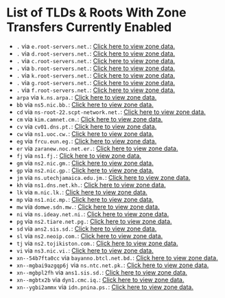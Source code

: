 # List of TLDs & Roots With Zone Transfers Currently Enabled

* `.` via `e.root-servers.net.`: [Click here to view zone data.](archives/root/e.root-servers.net.zone)
* `.` via `d.root-servers.net.`: [Click here to view zone data.](archives/root/d.root-servers.net.zone)
* `.` via `c.root-servers.net.`: [Click here to view zone data.](archives/root/c.root-servers.net.zone)
* `.` via `b.root-servers.net.`: [Click here to view zone data.](archives/root/b.root-servers.net.zone)
* `.` via `k.root-servers.net.`: [Click here to view zone data.](archives/root/k.root-servers.net.zone)
* `.` via `g.root-servers.net.`: [Click here to view zone data.](archives/root/g.root-servers.net.zone)
* `.` via `f.root-servers.net.`: [Click here to view zone data.](archives/root/f.root-servers.net.zone)
* `arpa` via `k.ns.arpa.`: [Click here to view zone data.](archives/arpa/k.ns.arpa.zone)
* `bb` via `ns5.nic.bb.`: [Click here to view zone data.](archives/bb/ns5.nic.bb.zone)
* `cd` via `ns-root-22.scpt-network.net.`: [Click here to view zone data.](archives/cd/ns-root-22.scpt-network.net.zone)
* `cm` via `kim.camnet.cm.`: [Click here to view zone data.](archives/cm/kim.camnet.cm.zone)
* `cv` via `cv01.dns.pt.`: [Click here to view zone data.](archives/cv/cv01.dns.pt.zone)
* `cw` via `ns1.uoc.cw.`: [Click here to view zone data.](archives/cw/ns1.uoc.cw.zone)
* `eg` via `frcu.eun.eg.`: [Click here to view zone data.](archives/eg/frcu.eun.eg.zone)
* `er` via `zaranew.noc.net.er.`: [Click here to view zone data.](archives/er/zaranew.noc.net.er.zone)
* `fj` via `ns1.fj.`: [Click here to view zone data.](archives/fj/ns1.fj.zone)
* `gm` via `ns2.nic.gm.`: [Click here to view zone data.](archives/gm/ns2.nic.gm.zone)
* `gp` via `ns2.nic.gp.`: [Click here to view zone data.](archives/gp/ns2.nic.gp.zone)
* `jm` via `ns.utechjamaica.edu.jm.`: [Click here to view zone data.](archives/jm/ns.utechjamaica.edu.jm.zone)
* `kh` via `ns1.dns.net.kh.`: [Click here to view zone data.](archives/kh/ns1.dns.net.kh.zone)
* `lk` via `m.nic.lk.`: [Click here to view zone data.](archives/lk/m.nic.lk.zone)
* `mp` via `ns1.nic.mp.`: [Click here to view zone data.](archives/mp/ns1.nic.mp.zone)
* `mw` via `domwe.sdn.mw.`: [Click here to view zone data.](archives/mw/domwe.sdn.mw.zone)
* `ni` via `ns.ideay.net.ni.`: [Click here to view zone data.](archives/ni/ns.ideay.net.ni.zone)
* `pg` via `ns2.tiare.net.pg.`: [Click here to view zone data.](archives/pg/ns2.tiare.net.pg.zone)
* `sd` via `ans2.sis.sd.`: [Click here to view zone data.](archives/sd/ans2.sis.sd.zone)
* `sl` via `ns2.neoip.com.`: [Click here to view zone data.](archives/sl/ns2.neoip.com.zone)
* `tj` via `ns2.tojikiston.com.`: [Click here to view zone data.](archives/tj/ns2.tojikiston.com.zone)
* `vi` via `ns3.nic.vi.`: [Click here to view zone data.](archives/vi/ns3.nic.vi.zone)
* `xn--54b7fta0cc` via `bayanno.btcl.net.bd.`: [Click here to view zone data.](archives/xn--54b7fta0cc/bayanno.btcl.net.bd.zone)
* `xn--mgbai9azgqp6j` via `ns.ntc.net.pk.`: [Click here to view zone data.](archives/xn--mgbai9azgqp6j/ns.ntc.net.pk.zone)
* `xn--mgbpl2fh` via `ans1.sis.sd.`: [Click here to view zone data.](archives/xn--mgbpl2fh/ans1.sis.sd.zone)
* `xn--mgbtx2b` via `dyn1.cmc.iq.`: [Click here to view zone data.](archives/xn--mgbtx2b/dyn1.cmc.iq.zone)
* `xn--ygbi2ammx` via `idn.pnina.ps.`: [Click here to view zone data.](archives/xn--ygbi2ammx/idn.pnina.ps.zone)
